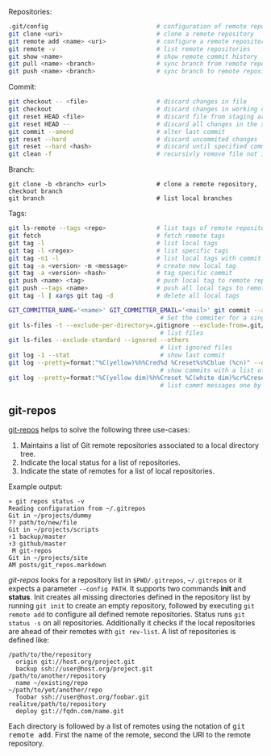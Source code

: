 
Repositories:

```bash
.git/config                              # configuration of remote repositories
git clone <uri>                          # clone a remote repository
git remote add <name> <uri>              # configure a remote repository
git remote -v                            # list remote repositories
git show <name>                          # show remote commit history
git pull <name> <branch>                 # sync branch from remote repository
git push <name> <branch>                 # sync branch to remote repository
```

Commit:

```bash
git checkout -- <file>                   # discard changes in file
git checkout                             # discard changes in working directory
git reset HEAD <file>                    # discard file from staging ares
git reset HEAD --                        # discard all changes in the staging area
git commit --amend                       # alter last commit
git reset --hard                         # discard uncommited changes
git reset --hard <hash>                  # discard until specified commit 
git clean -f                             # recursivly remove file not in version control
```

Branch:

```bach
git clone -b <branch> <url>              # clone a remote repository, checkout branch
git branch                               # list local branches
```

Tags:

```bash
git ls-remote --tags <repo>              # list tags of remote repository
git fetch                                # fetch remote tags
git tag -l                               # list local tags
git tag -l <regex>                       # list specific tags
git tag -n1 -l                           # list local tags with commit message
git tag -a <version> -m <message>        # create new local tag
git tag -a <version> <hash>              # tag specific commit
git push <name> <tag>                    # push local tag to remote repository
git push --tags <name>                   # push all local tags to remote repository
git tag -l | xargs git tag -d            # delete all local tags
```

```bash
GIT_COMMITTER_NAME='<name>' GIT_COMMITTER_EMAIL='<mail>' git commit --author 'name <mail>'
                                          # Set the commiter for a single commit
git ls-files -t --exclude-per-directory=.gitignore --exclude-from=.git/info/exclude
                                          # list files
git ls-files --exclude-standard --ignored --others
                                          # list ignored files                            
git log -1 --stat                         # show last commit
git log --pretty=format:"%C(yellow)%h%Cred%d %Creset%s%Cblue (%cn)" --decorate --numstat
                                          # show commits with a list of cahnges files
git log --pretty=format:"%C(yellow dim)%h%Creset %C(white dim)%cr%Creset ─ %s %C(blue dim)(%cn)%Creset"
                                          # list commt messages one by line
```

## git-repos

[git-repos][git-repos] helps to solve the following three use-cases:

1. Maintains a list of Git remote repositories associated to a local directory tree. 
2. Indicate the local status for a list of repositories.
3. Indicate the state of remotes for a list of local repositories.

Example output:

    » git repos status -v       
    Reading configuration from ~/.gitrepos
    Git in ~/projects/dummy
    ?? path/to/new/file
    Git in ~/projects/scripts
    ↑1 backup/master
    ↑3 github/master
     M git-repos
    Git in ~/projects/site
    AM posts/git_repos.markdown

_git-repos_ looks for a repository list in `$PWD/.gitrepos`, `~/.gitrepos` or it expects a parameter `--config PATH`. It supports two commands **init** and **status**. Init creates all missing directories defined in the repository list by running `git init` to create an empty repository, followed by executing `git remote add` to configure all defined remote repositories. Status runs `git status -s` on all repositories. Additionally it checks if the local repositories are ahead of their remotes with `git rev-list`. A list of repositories is defined like:

    /path/to/the/repository
      origin git://host.org/project.git
      backup ssh://user@host.org/project.git
    /path/to/another/repository
      name ~/existing/repo
    ~/path/to/yet/another/repo
      foobar ssh://user@host.org/foobar.git
    realitve/path/to/repository
      deploy git://fqdn.com/name.git

Each directory is followed by a list of remotes using the notation of <tt>git remote add</tt>. First the name of the remote, second the URI to the remote repository. 


[git-repos]: ../bin/git-repos
